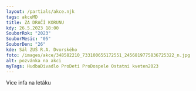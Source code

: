 ```yaml
---
layout: /partials/akce.njk
tags: akceMD
title: ZA DRAČÍ KORUNU
kdy: 26.5.2023 18:00
SouborRok: "2023"
SouborMesic: "05"
SouborDen: "26"
kde: Sál ZUŠ R.A. Dvorského
foto: /images/akce/348582210_733100655172551_2456819775836725322_n.jpg
alt: pozvánka na akci
myTags: HudbaDivadlo ProDeti ProDospele Ostatni kveten2023
---
```

V﻿íce infa na letáku